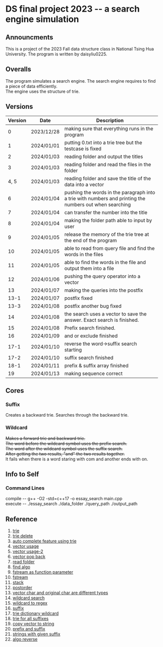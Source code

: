 # DS final project 2023 -- a search engine simulation
## Announcments
This is a project of the 2023 Fall data structure class in National Tsing Hua University.
The program is written by daisyliu0225.

## Overalls
The program simulates a search engine. The search engine requires to find a piece of data efficiently. <br />
The engine uses the structure of trie.

## Versions
| Version | Date | Description |
|---|---|---|
|0|2023/12/28| making sure that everything runs in the program |
|1|2024/01/01| putting 0.txt into a trie tree but the testcase is fixed|
|2|2024/01/03| reading folder and output the titles|
|3|2024/01/03| reading folder and read the files in the folder|
|4, 5|2024/01/03| reading folder and save the title of the data into a vector|
|6|2024/01/04|pushing the words in the paragraph into a trie with numbers and printing the numbers out when searching|
|7|2024/01/04|can transfer the number into the title|
|8|2024/01/04|making the folder path able to input by user|
|9|2024/01/05|release the memory of the trie tree at the end of the program|
|10|2024/01/05|able to read from query file and find the words in the files|
|11|2024/01/05|able to find the words in the file and output them into a file|
|12|2024/01/06|pushing the query operator into a vector|
|13|2024/01/07|making the queries into the postfix|
|13-1|2024/01/07|postfix fixed|
|13-3|2024/01/08|postfix another bug fixed|
|14|2024/01/08|the search uses a vector to save the answer. Exact search is finished.|
|15|2024/01/08|Prefix search finished.|
|16|2024/01/09|and or exclude finished|
|17-1|2024/01/10|reverse the word->suffix search starting|
|17-2|2024/01/10|suffix search finished|
|18-1|2024/01/11|prefix & suffix array finished|
|19|2024/01/13|making sequence correct|

## Cores
### Suffix
Creates a backward trie. Searches through the backward trie.

### Wildcard
~~Makes a forward trie and backward trie. <br />
The word before the wildcard symbol uses the prefix search. <br />
The word after the wildcard symbol uses the suffix search. <br />
After getting the two results, "and" the two results together. <br />~~
It fails when there is a word staring with com and another ends with on.


## Info to Self
### Command Lines
compile -- g++ -O2 -std=c++17 -o essay_search main.cpp <br />
execute -- ./essay_search ./data_folder ./query_path ./output_path

## Reference
1. [trie](https://www.geeksforgeeks.org/trie-insert-and-search/)
2. [trie delete](https://www.geeksforgeeks.org/trie-delete/)
3. [auto complete feature using trie](https://www.geeksforgeeks.org/auto-complete-feature-using-trie/)
4. [vector usage](https://www.geeksforgeeks.org/2d-vector-in-cpp-with-user-defined-size/)
5. [vector usage-2](https://cplusplus.com/reference/vector/vector/)
6. [vector pop back](https://cplusplus.com/reference/vector/vector/pop_back/)
7. [read folder](https://cplusplus.com/forum/beginner/10292/)
8. [find algo](https://cplusplus.com/reference/algorithm/find/)
9. [fstream as function parameter](https://stackoverflow.com/questions/14503605/using-fstream-object-as-a-function-parameter)
10. [fstream](https://cplusplus.com/doc/tutorial/files/)
11. [stack](https://cplusplus.com/reference/stack/stack/)
12. [postorder](https://www.tinytsunami.info/preorder-inorder-postorder/)
13. [vector char and original char are different types](https://stackoverflow.com/questions/38513512/how-to-create-a-2-dimensional-matrix-of-char-using-vectors-in-c)
14. [wildcard search](https://www.geeksforgeeks.org/wildcard-pattern-matching/)
15. [wildcard to regex](https://www.codeproject.com/Articles/11556/Converting-Wildcards-to-Regexes)
16. [suffix](https://www.geeksforgeeks.org/auto-complete-feature-using-trie/)
17. [trie dictionary wildcard](https://gist.github.com/shehabic/5a004258793d7cf8cfa0ca15ffebb6a1)
18. [trie for all suffixes](https://www.geeksforgeeks.org/pattern-searching-using-trie-suffixes/)
19. [copy vector to string](https://stackoverflow.com/questions/7382644/how-to-efficiently-copy-a-stdvectorchar-to-a-stdstring)
20. [prefix and suffix](https://home.gamer.com.tw/artwork.php?sn=5157312)
21. [strings with given suffix](https://www.geeksforgeeks.org/find-strings-that-end-with-a-given-suffix/)
22. [algo reverse](https://cplusplus.com/reference/algorithm/reverse/)
